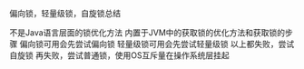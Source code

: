偏向锁，轻量级锁，自旋锁总结



不是Java语言层面的锁优化方法
内置于JVM中的获取锁的优化方法和获取锁的步骤
偏向锁可用会先尝试偏向锁
轻量级锁可用会先尝试轻量级锁
以上都失败，尝试自旋锁
再失败，尝试普通锁，使用OS互斥量在操作系统层挂起
